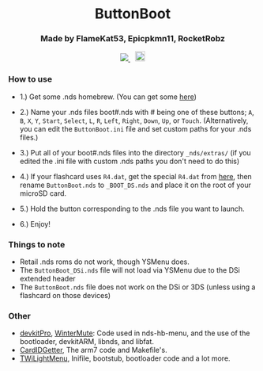 <h1 align= "center">ButtonBoot</h1>
<h3 align= "center">Made by FlameKat53, Epicpkmn11, RocketRobz</h3>
<p align= "center">
 <span style="padding-right: 5px;">
  <a href="https://travis-ci.org/FlameKat53/ButtonBoot">
   <img src="https://travis-ci.org/FlameKat53/ButtonBoot.svg?branch=master">
  </a>
  </span>
  <span style="padding-left: 5px;">
  <a href="https://dshomebrew.serveo.net/">
   <img src="https://github.com/ahezard/nds-bootstrap/blob/master/images/Rocket.Chat button.png" height="20">
  </a>
 </span>
</p>

### How to use

- 1.) Get some .nds homebrew. (You can get some [here](https://www.gamebrew.org/wiki/List_of_DS_homebrew_applications))

- 2.) Name your .nds files boot#.nds with # being one of these buttons; `A`, `B`, `X`, `Y`, `Start`, `Select`, `L`, `R`, `Left`, `Right`, `Down`, `Up`, or `Touch`. (Alternatively, you can edit the `ButtonBoot.ini` file and set custom paths for your .nds files.)

- 3.) Put all of your boot#.nds files into the directory `_nds/extras/` (if you edited the .ini file with custom .nds paths you don't need to do this)

- 4.) If your flashcard uses `R4.dat`, get the special `R4.dat` from [here](https://cdn.discordapp.com/attachments/286686210225864725/558474658274607114/r4.dat), then rename `ButtonBoot.nds` to `_BOOT_DS.nds` and place it on the root of your microSD card.

- 5.) Hold the button corresponding to the .nds file you want to launch.

- 6.) Enjoy!


### Things to note

- Retail .nds roms do not work, though YSMenu does.
- The `ButtonBoot_DSi.nds` file will not load via YSMenu due to the DSi extended header
- The `ButtonBoot.nds` file does not work on the DSi or 3DS (unless using a flashcard on those devices)

### Other
- [devkitPro](https://github.com/devkitPro), [WinterMute](https://github.com/WinterMute): Code used in nds-hb-menu, and the use of the bootloader, devkitARM, libnds, and libfat.
- [CardIDGetter](https://github.com/RocketRobz/CardIDGetter), The arm7 code and Makefile's.
- [TWiLightMenu](https://github.com/RocketRobz/TWiLightMenu), Inifile, bootstub, bootloader code and a lot more.
